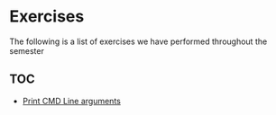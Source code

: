 # Exercises

The following is a list of exercises we have performed throughout the semester

## TOC

* [Print CMD Line arguments](CommandLineReader.java)